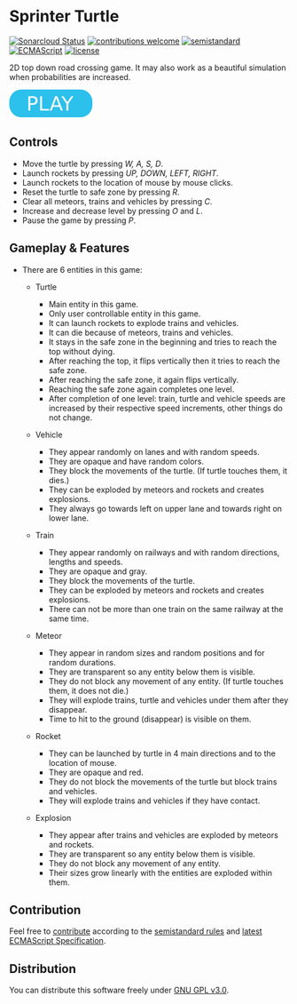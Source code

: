 # Sprinter Turtle

[![Sonarcloud Status](https://sonarcloud.io/api/project_badges/measure?project=berkerol_sprinter-turtle&metric=alert_status)](https://sonarcloud.io/dashboard?id=berkerol_sprinter-turtle)
[![contributions welcome](https://img.shields.io/badge/contributions-welcome-brightgreen.svg)](https://github.com/berkerol/sprinter-turtle/issues)
[![semistandard](https://img.shields.io/badge/code%20style-semistandard-brightgreen.svg)](https://github.com/Flet/semistandard)
[![ECMAScript](https://img.shields.io/badge/ECMAScript-latest-brightgreen.svg)](https://www.ecma-international.org/ecma-262)
[![license](https://img.shields.io/badge/license-GNU%20GPL%20v3.0-blue.svg)](https://github.com/berkerol/sprinter-turtle/blob/master/LICENSE)

2D top down road crossing game. It may also work as a beautiful simulation when probabilities are increased.

[![button](play.png)](https://berkerol.github.io/sprinter-turtle/sprinter-turtle.html)

## Controls

- Move the turtle by pressing _W, A, S, D_.
- Launch rockets by pressing _UP, DOWN, LEFT, RIGHT_.
- Launch rockets to the location of mouse by mouse clicks.
- Reset the turtle to safe zone by pressing _R_.
- Clear all meteors, trains and vehicles by pressing _C_.
- Increase and decrease level by pressing _O_ and _L_.
- Pause the game by pressing _P_.

## Gameplay & Features

- There are 6 entities in this game:

  - Turtle

    - Main entity in this game.
    - Only user controllable entity in this game.
    - It can launch rockets to explode trains and vehicles.
    - It can die because of meteors, trains and vehicles.
    - It stays in the safe zone in the beginning and tries to reach the top without dying.
    - After reaching the top, it flips vertically then it tries to reach the safe zone.
    - After reaching the safe zone, it again flips vertically.
    - Reaching the safe zone again completes one level.
    - After completion of one level: train, turtle and vehicle speeds are increased by their respective speed increments, other things do not change.

  - Vehicle

    - They appear randomly on lanes and with random speeds.
    - They are opaque and have random colors.
    - They block the movements of the turtle. (If turtle touches them, it dies.)
    - They can be exploded by meteors and rockets and creates explosions.
    - They always go towards left on upper lane and towards right on lower lane.

  - Train

    - They appear randomly on railways and with random directions, lengths and speeds.
    - They are opaque and gray.
    - They block the movements of the turtle.
    - They can be exploded by meteors and rockets and creates explosions.
    - There can not be more than one train on the same railway at the same time.

  - Meteor

    - They appear in random sizes and random positions and for random durations.
    - They are transparent so any entity below them is visible.
    - They do not block any movement of any entity. (If turtle touches them, it does not die.)
    - They will explode trains, turtle and vehicles under them after they disappear.
    - Time to hit to the ground (disappear) is visible on them.

  - Rocket

    - They can be launched by turtle in 4 main directions and to the location of mouse.
    - They are opaque and red.
    - They do not block the movements of the turtle but block trains and vehicles.
    - They will explode trains and vehicles if they have contact.

  - Explosion

    - They appear after trains and vehicles are exploded by meteors and rockets.
    - They are transparent so any entity below them is visible.
    - They do not block any movement of any entity.
    - Their sizes grow linearly with the entities are exploded within them.

## Contribution

Feel free to [contribute](https://github.com/berkerol/sprinter-turtle/issues) according to the [semistandard rules](https://github.com/Flet/semistandard) and [latest ECMAScript Specification](https://www.ecma-international.org/ecma-262).

## Distribution

You can distribute this software freely under [GNU GPL v3.0](https://github.com/berkerol/sprinter-turtle/blob/master/LICENSE).
